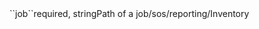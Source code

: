 <tr><td>``job``</td><td>required, string</td><td>Path of a job</td><td>/sos/reporting/Inventory</td><td></td></tr>
